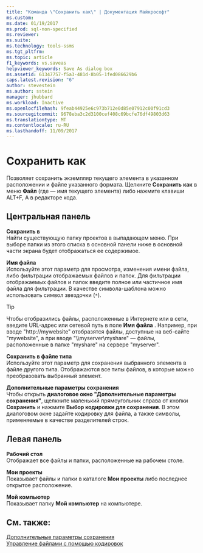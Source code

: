 ```yaml
---
title: "Команда \"Сохранить как\" | Документация Майкрософт"
ms.custom: 
ms.date: 01/19/2017
ms.prod: sql-non-specified
ms.reviewer: 
ms.suite: 
ms.technology: tools-ssms
ms.tgt_pltfrm: 
ms.topic: article
f1_keywords: vs.saveas
helpviewer_keywords: Save As dialog box
ms.assetid: 61347757-f5a3-481d-8b05-1fed086629b6
caps.latest.revision: "6"
author: stevestein
ms.author: sstein
manager: jhubbard
ms.workload: Inactive
ms.openlocfilehash: 9feab44925e6c973b712e0d85e07912c00f91cd3
ms.sourcegitcommit: 9678eba3c2d3100cef408c69bcfe76df49803d63
ms.translationtype: MT
ms.contentlocale: ru-RU
ms.lasthandoff: 11/09/2017
---
```

# <a name="save-as"></a>Сохранить как
Позволяет сохранить экземпляр текущего элемента в указанном расположении и файле указанного формата. Щелкните **Сохранить** *<file>* **как** в меню **Файл** (где *<file>* — имя текущего элемента) либо нажмите клавиши ALT+F, A в редакторе кода.  
  
## <a name="central-panel"></a>Центральная панель  
**Сохранить в**  
Найти существующую папку проектов в выпадающем меню. При выборе папки из этого списка в основной панели ниже в основной части экрана будет отображаться ее содержимое.  
  
**Имя файла**  
Используйте этот параметр для просмотра, изменения имени файла, либо фильтрации отображаемых файлов и папок. Для фильтрации отображаемых файлов и папок введите полное или частичное имя файла для фильтрации. В качестве символа-шаблона можно использовать символ звездочки (`*`).  
  
> [!TIP]  
> Чтобы отобразились файлы, расположенные в Интернете или в сети, введите URL-адрес или сетевой путь в поле **Имя файла** . Например, при вводе "http://mywebsite" отобразятся файлы, доступные на веб-сайте "mywebsite", а при вводе "\\\myserver\myshare" — файлы, расположенные в папке "myshare" на сервере "myserver".  
  
**Сохранить в файле типа**  
Используйте этот параметр для сохранения выбранного элемента в файле другого типа. Отображаются все типы файлов, в которые можно преобразовать выбранный элемент.  
  
**Дополнительные параметры сохранения**  
Чтобы открыть **диалоговое окно "Дополнительные параметры сохранения"**, щелкните маленький прямоугольник справа от кнопки **Сохранить** и нажмите **Выбор кодировки для сохранения**. В этом диалоговом окне задайте кодировку для файла, а также символы, применяемые в качестве разделителей строк.  
  
## <a name="left-panel"></a>Левая панель  
**Рабочий стол**  
Отображает все файлы и папки, расположенные на рабочем столе.  
  
**Мои проекты**  
Показывает файлы и папки в каталоге **Мои проекты** либо последнее открытое расположение.  
  
**Мой компьютер**  
Показывает папку **Мой компьютер** на компьютере.  
  
## <a name="see-also"></a>См. также:  
[Дополнительные параметры сохранения](../../ssms/menu-help/advanced-save-options.md)  
[Управление файлами с помощью кодировок](../../ssms/solution/manage-files-with-encoding.md)  
  
